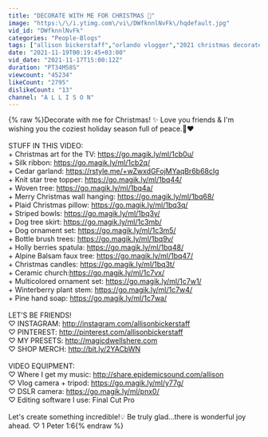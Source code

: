 ```yaml
---
title: "DECORATE WITH ME FOR CHRISTMAS 🎄"
image: "https:\/\/i.ytimg.com\/vi\/DWfknnlNvFk\/hqdefault.jpg"
vid_id: "DWfknnlNvFk"
categories: "People-Blogs"
tags: ["allison bickerstaff","orlando vlogger","2021 christmas decorate with me"]
date: "2021-11-19T00:19:45+03:00"
vid_date: "2021-11-17T15:00:12Z"
duration: "PT34M58S"
viewcount: "45234"
likeCount: "2795"
dislikeCount: "13"
channel: "A L L I S O N"
---
```

{% raw %}Decorate with me for Christmas! ✨ Love you friends &amp; I'm wishing you the coziest holiday season full of peace.🎄❤️ <br /><br />STUFF IN THIS VIDEO:<br />+ Christmas art for the TV: <a rel="nofollow" target="blank" href="https://go.magik.ly/ml/1cb0u/">https://go.magik.ly/ml/1cb0u/</a><br />+ Silk ribbon: <a rel="nofollow" target="blank" href="https://go.magik.ly/ml/1cb2q/">https://go.magik.ly/ml/1cb2q/</a><br />+ Cedar garland: <a rel="nofollow" target="blank" href="https://rstyle.me/+wZwxdGFojMYaqBr6b68cIg">https://rstyle.me/+wZwxdGFojMYaqBr6b68cIg</a><br />+ Knit star tree topper: <a rel="nofollow" target="blank" href="https://go.magik.ly/ml/1bq44/">https://go.magik.ly/ml/1bq44/</a><br />+ Woven tree: <a rel="nofollow" target="blank" href="https://go.magik.ly/ml/1bq4a/">https://go.magik.ly/ml/1bq4a/</a><br />+ Merry Christmas wall hanging: <a rel="nofollow" target="blank" href="https://go.magik.ly/ml/1bq68/">https://go.magik.ly/ml/1bq68/</a><br />+ Plaid Christmas pillow: <a rel="nofollow" target="blank" href="https://go.magik.ly/ml/1bq3q/">https://go.magik.ly/ml/1bq3q/</a><br />+ Striped bowls: <a rel="nofollow" target="blank" href="https://go.magik.ly/ml/1bq3y/">https://go.magik.ly/ml/1bq3y/</a><br />+ Dog tree skirt: <a rel="nofollow" target="blank" href="https://go.magik.ly/ml/1c3mb/">https://go.magik.ly/ml/1c3mb/</a><br />+ Dog ornament set: <a rel="nofollow" target="blank" href="https://go.magik.ly/ml/1c3m5/">https://go.magik.ly/ml/1c3m5/</a><br />+ Bottle brush trees: <a rel="nofollow" target="blank" href="https://go.magik.ly/ml/1bq9v/">https://go.magik.ly/ml/1bq9v/</a><br />+ Holly berries spatula: <a rel="nofollow" target="blank" href="https://go.magik.ly/ml/1bq48/">https://go.magik.ly/ml/1bq48/</a><br />+ Alpine Balsam faux tree: <a rel="nofollow" target="blank" href="https://go.magik.ly/ml/1bq47/">https://go.magik.ly/ml/1bq47/</a><br />+ Christmas candles: <a rel="nofollow" target="blank" href="https://go.magik.ly/ml/1bq3t/">https://go.magik.ly/ml/1bq3t/</a><br />+ Ceramic church:<a rel="nofollow" target="blank" href="https://go.magik.ly/ml/1c7vx/">https://go.magik.ly/ml/1c7vx/</a><br />+ Multicolored ornament set: <a rel="nofollow" target="blank" href="https://go.magik.ly/ml/1c7w1/">https://go.magik.ly/ml/1c7w1/</a><br />+ Winterberry plant stem: <a rel="nofollow" target="blank" href="https://go.magik.ly/ml/1c7w4/">https://go.magik.ly/ml/1c7w4/</a><br />+ Pine hand soap: <a rel="nofollow" target="blank" href="https://go.magik.ly/ml/1c7wa/">https://go.magik.ly/ml/1c7wa/</a><br /><br />LET’S BE FRIENDS! <br />♡ INSTAGRAM: <a rel="nofollow" target="blank" href="http://instagram.com/allisonbickerstaff">http://instagram.com/allisonbickerstaff</a><br />♡ PINTEREST: <a rel="nofollow" target="blank" href="http://pinterest.com/allisonbickerstaff">http://pinterest.com/allisonbickerstaff</a><br />♡ MY PRESETS: <a rel="nofollow" target="blank" href="http://magicdwellshere.com">http://magicdwellshere.com</a><br />♡ SHOP MERCH: <a rel="nofollow" target="blank" href="http://bit.ly/2YACbWN">http://bit.ly/2YACbWN</a> <br /><br />VIDEO EQUIPMENT:<br />♡ Where I get my music: <a rel="nofollow" target="blank" href="http://share.epidemicsound.com/allison">http://share.epidemicsound.com/allison</a> <br />♡ Vlog camera + tripod: <a rel="nofollow" target="blank" href="https://go.magik.ly/ml/y77g/">https://go.magik.ly/ml/y77g/</a><br />♡ DSLR camera: <a rel="nofollow" target="blank" href="https://go.magik.ly/ml/pnx0/">https://go.magik.ly/ml/pnx0/</a><br />♡ Editing software I use: Final Cut Pro<br /><br />Let's create something incredible!💡 Be truly glad...there is wonderful joy ahead. ♡ 1 Peter 1:6{% endraw %}
